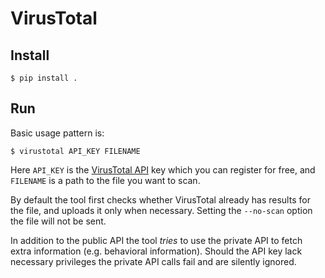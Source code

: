 # VirusTotal

## Install

```console
$ pip install .
```

## Run

Basic usage pattern is:

```console
$ virustotal API_KEY FILENAME
```

Here `API_KEY` is the [VirusTotal API](https://www.virustotal.com/en/documentation/public-api/) key which you can register for free, and `FILENAME` is a path to the file you want to scan.

By default the tool first checks whether VirusTotal already has results for the file, and uploads it only when necessary. Setting the `--no-scan` option the file will not be sent.

In addition to the public API the tool *tries* to use the private API to fetch extra information (e.g. behavioral information). Should the API key lack necessary privileges the private API calls fail and are silently ignored.
